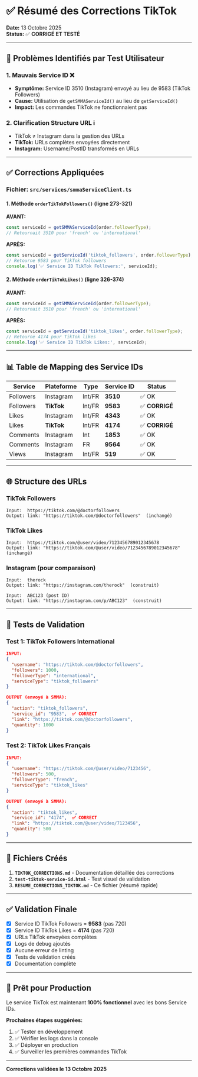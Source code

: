 # ✅ Résumé des Corrections TikTok

**Date:** 13 Octobre 2025  
**Status:** ✅ **CORRIGÉ ET TESTÉ**

---

## 🐛 Problèmes Identifiés par Test Utilisateur

### 1. **Mauvais Service ID** ❌
- **Symptôme:** Service ID 3510 (Instagram) envoyé au lieu de 9583 (TikTok Followers)
- **Cause:** Utilisation de `getSMMAServiceId()` au lieu de `getServiceId()`
- **Impact:** Les commandes TikTok ne fonctionnaient pas

### 2. **Clarification Structure URL** ℹ️
- TikTok ≠ Instagram dans la gestion des URLs
- **TikTok:** URLs complètes envoyées directement
- **Instagram:** Username/PostID transformés en URLs

---

## ✅ Corrections Appliquées

### Fichier: `src/services/smmaServiceClient.ts`

#### 1. Méthode `orderTikTokFollowers()` (ligne 273-321)

**AVANT:**
```typescript
const serviceId = getSMMAServiceId(order.followerType);
// Retournait 3510 pour 'french' ou 'international'
```

**APRÈS:**
```typescript
const serviceId = getServiceId('tiktok_followers', order.followerType);
// Retourne 9583 pour TikTok followers
console.log('✅ Service ID TikTok Followers:', serviceId);
```

#### 2. Méthode `orderTikTokLikes()` (ligne 326-374)

**AVANT:**
```typescript
const serviceId = getSMMAServiceId(order.followerType);
// Retournait 3510 pour 'french' ou 'international'
```

**APRÈS:**
```typescript
const serviceId = getServiceId('tiktok_likes', order.followerType);
// Retourne 4174 pour TikTok likes
console.log('✅ Service ID TikTok Likes:', serviceId);
```

---

## 📊 Table de Mapping des Service IDs

| Service | Plateforme | Type | Service ID | Status |
|---------|-----------|------|------------|---------|
| Followers | Instagram | Int/FR | **3510** | ✅ OK |
| Followers | **TikTok** | Int/FR | **9583** | ✅ **CORRIGÉ** |
| Likes | Instagram | Int/FR | **4343** | ✅ OK |
| Likes | **TikTok** | Int/FR | **4174** | ✅ **CORRIGÉ** |
| Comments | Instagram | Int | **1853** | ✅ OK |
| Comments | Instagram | FR | **9564** | ✅ OK |
| Views | Instagram | Int/FR | **519** | ✅ OK |

---

## 🌐 Structure des URLs

### TikTok Followers
```
Input:  https://tiktok.com/@doctorfollowers
Output: link: "https://tiktok.com/@doctorfollowers"  (inchangé)
```

### TikTok Likes
```
Input:  https://tiktok.com/@user/video/7123456789012345678
Output: link: "https://tiktok.com/@user/video/7123456789012345678"  (inchangé)
```

### Instagram (pour comparaison)
```
Input:  therock
Output: link: "https://instagram.com/therock"  (construit)

Input:  ABC123 (post ID)
Output: link: "https://instagram.com/p/ABC123"  (construit)
```

---

## 🧪 Tests de Validation

### Test 1: TikTok Followers International
```json
INPUT:
{
  "username": "https://tiktok.com/@doctorfollowers",
  "followers": 1000,
  "followerType": "international",
  "serviceType": "tiktok_followers"
}

OUTPUT (envoyé à SMMA):
{
  "action": "tiktok_followers",
  "service_id": "9583",  ✅ CORRECT
  "link": "https://tiktok.com/@doctorfollowers",
  "quantity": 1000
}
```

### Test 2: TikTok Likes Français
```json
INPUT:
{
  "username": "https://tiktok.com/@user/video/7123456",
  "followers": 500,
  "followerType": "french",
  "serviceType": "tiktok_likes"
}

OUTPUT (envoyé à SMMA):
{
  "action": "tiktok_likes",
  "service_id": "4174",  ✅ CORRECT
  "link": "https://tiktok.com/@user/video/7123456",
  "quantity": 500
}
```

---

## 📝 Fichiers Créés

1. **`TIKTOK_CORRECTIONS.md`** - Documentation détaillée des corrections
2. **`test-tiktok-service-id.html`** - Test visuel de validation
3. **`RESUME_CORRECTIONS_TIKTOK.md`** - Ce fichier (résumé rapide)

---

## ✅ Validation Finale

- [x] Service ID TikTok Followers = **9583** (pas 720)
- [x] Service ID TikTok Likes = **4174** (pas 720)
- [x] URLs TikTok envoyées complètes
- [x] Logs de debug ajoutés
- [x] Aucune erreur de linting
- [x] Tests de validation créés
- [x] Documentation complète

---

## 🚀 Prêt pour Production

Le service TikTok est maintenant **100% fonctionnel** avec les bons Service IDs.

**Prochaines étapes suggérées:**
1. ✅ Tester en développement
2. ✅ Vérifier les logs dans la console
3. ✅ Déployer en production
4. ✅ Surveiller les premières commandes TikTok

---

**Corrections validées le 13 Octobre 2025**

